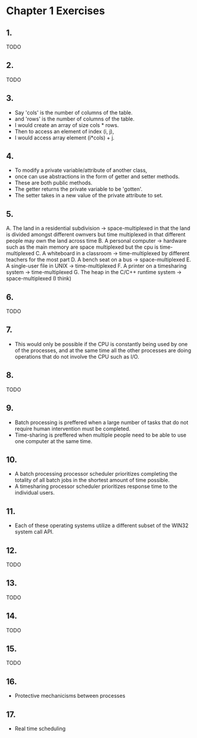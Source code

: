 # Chapter 1 Exercises

## 1.
TODO

## 2.
TODO

## 3.
- Say 'cols' is the number of columns of the table.
- and 'rows' is the number of columns of the table.
- I would create an array of size cols * rows.
- Then to access an element of index (i, j),
- I would access array element (i*cols) + j.

## 4.
- To modify a private variable/attribute of another class,
- once can use abstractions in the form of getter and setter methods.
- These are both public methods.
- The getter returns the private variable to be 'gotten'.
- The setter takes in a new value of the private attribute to set.

## 5.
A. The land in a residential subdivision -> space-multiplexed in that the land is divided amongst different ownvers but time multiplexed in that different people may own the land across time
B. A personal computer -> hardware such as the main memory are space multiplexed but the cpu is time-multiplexed
C. A whiteboard in a classroom -> time-multiplexed by different teachers for the most part
D. A bench seat on a bus -> space-multiplexed
E. A single-user file in UNIX -> time-multiplexed
F. A printer on a timesharing system -> time-multiplexed
G. The heap in the C/C++ runtime system -> space-multiplexed (I think)

## 6.
TODO

## 7.
- This would only be possible if the CPU is constantly being used by one of the processes, and at the same time all the other processes are doing operations that do not involve the CPU such as I/O.

## 8.
TODO

## 9.
- Batch processing is preffered when a large number of tasks that do not require human intervention must be completed.
- Time-sharing is preffered when multiple people need to be able to use one computer at the same time.

## 10.
- A batch processing processor scheduler prioritizes completing the totality of all batch jobs in the shortest amount of time possible.
- A timesharing processor scheduler prioritizes response time to the individual users.

## 11.
- Each of these operating systems utilize a different subset of the WIN32 system call API.

## 12.
TODO

## 13.
TODO

## 14.
TODO

## 15.
TODO

## 16.
- Protective mechanicisms between processes

## 17.
- Real time scheduling
